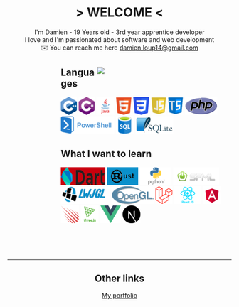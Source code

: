 <div align="center">
    <h1> > WELCOME < </h1>
    I'm Damien - 19 Years old - 3rd year apprentice developer <br />
    I love and I'm passionated about software and web development <br />
    ✉️ You can reach me here <a href="mailto:damien.loup14@gmail.com"> damien.loup14@gmail.com </a>
</div>
<div align="left">
    <img align="right" width="60%" src="https://github-readme-stats.vercel.app/api/top-langs/?username=dam277&theme=nord&layout=compact">
    <div>
        <dl><dd><dl><dd><dl><dd>
        <h2> Languages </h2>
        <img height="40" src="src/images/Cpp.png" />
        <img height="40" src="src/images/Csharp.png" />
        <img height="40" src="src/images/Java.png" />
        <img height="40" src="src/images/Html.png" />
        <img height="40" src="src/images/Css.png" />
        <img height="40" src="src/images/Javascript.png" />
        <img height="40" src="src/images/Typescript.png" />
        <img height="40" src="src/images/Php.png" />
        <img height="40" src="src/images/Powershell.png" />
        <img height="40" src="src/images/Sql.png" />
        <img height="40" src="src/images/Sqlite.png" />
        <h2> What I want to learn </h2>
        <img height="40" width="100px" src="src/images/Dart.png" />
        <img height="40" width="70px" src="src/images/Rust.png" />
        <img height="40" src="src/images/Python.png" />
        <img height="40" src="src/images/Sfml.png" />
        <img height="40" src="src/images/Lwjgl.png" />
        <img height="40" src="src/images/OpenGl.png" />
        <img height="40" src="src/images/Laravel.png" />
        <img height="40" src="src/images/React.png" />
        <img height="40" src="src/images/Angular.png" />
        <img height="40" src="src/images/Meteor.png" />
        <img height="40" src="src/images/Three.png" />
        <img height="40" src="src/images/Vue.png" />
        <img height="40" src="src/images/Next.png" />
        </dd></dl></dd></dl></dd></dl>
    </div>
</div>
<br /> <br /> <br /> <hr />
<div align="center">
    <h2> Other links </h2>
    <a href="https://dam277.github.io/P-Portfolio/">My portfolio</a>
</div>
